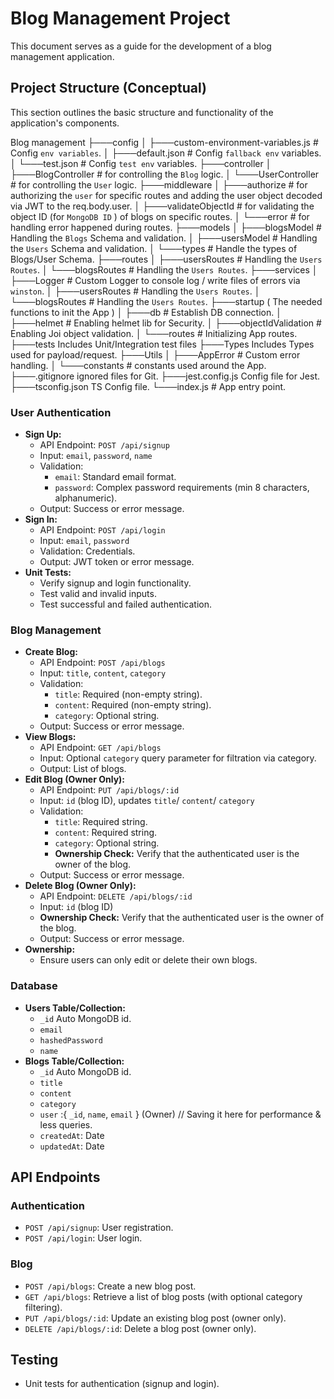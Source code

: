 # Blog Management Project

This document serves as a guide for the development of a blog management application.

## Project Structure (Conceptual)

This section outlines the basic structure and functionality of the application's components.

Blog management
├───config
│   ├───custom-environment-variables.js # Config `env variables`.
│   ├───default.json # Config `fallback env` variables.
│   └───test.json # Config `test env` variables.
├───controller
│   ├───BlogController # for controlling the `Blog` logic.
│   └───UserController # for controlling the `User` logic.
├───middleware
│   ├───authorize # for authorizing the `user` for specific routes and adding the user object decoded via JWT to the req.body.user.
│   ├───validateObjectId # for validating the object ID (for `MongoDB ID` ) of blogs on specific routes.
│   └───error # for handling error happened during routes.
├───models
│   ├───blogsModel # Handling the `Blogs` Schema and validation.
│   ├───usersModel # Handling the `Users` Schema and validation.
│   └───types # Handle the types of Blogs/User Schema.
├───routes
│   ├───usersRoutes # Handling the `Users Routes`.
│   └───blogsRoutes # Handling the `Users Routes`.
├───services
│   ├───Logger # Custom Logger to console log / write files of errors via `winston`.
│   ├───usersRoutes # Handling the `Users Routes`.
│   └───blogsRoutes # Handling the `Users Routes`.
├───startup ( The needed functions to init the App )
│   ├───db # Establish DB connection.
│   ├───helmet # Enabling helmet lib for Security.
│   ├───objectIdValidation # Enabling  Joi object validation.
│   └───routes # Initializing App routes.
├───tests Includes Unit/Integration test files
├───Types Includes Types used for payload/request.
├───Utils
│   ├───AppError # Custom error handling.
│   └───constants # constants used around the App.
├───.gitignore ignored files for Git.
├───jest.config.js Config file for Jest.
├───tsconfig.json TS Config file.
└───index.js # App entry point.


### User Authentication

* **Sign Up:**
    * API Endpoint: `POST /api/signup`
    * Input: `email`, `password`, `name`
    * Validation:
        * `email`: Standard email format.
        * `password`: Complex password requirements (min 8 characters, alphanumeric).
    * Output: Success or error message.
* **Sign In:**
    * API Endpoint: `POST /api/login`
    * Input: `email`, `password`
    * Validation: Credentials.
    * Output: JWT token or error message.
* **Unit Tests:**
    * Verify signup and login functionality.
    * Test valid and invalid inputs.
    * Test successful and failed authentication.

### Blog Management

* **Create Blog:**
    * API Endpoint: `POST /api/blogs`
    * Input: `title`, `content`, `category`
    * Validation:
        * `title`: Required (non-empty string).
        * `content`: Required (non-empty string).
        * `category`: Optional string.
    * Output: Success or error message.
* **View Blogs:**
    * API Endpoint: `GET /api/blogs`
    * Input: Optional `category` query parameter for filtration via category.
    * Output: List of blogs.
* **Edit Blog (Owner Only):**
    * API Endpoint: `PUT /api/blogs/:id`
    * Input: `id` (blog ID), updates `title`/ `content`/ `category`
    * Validation:
        * `title`: Required string.
        * `content`: Required string.
        * `category`: Optional string.
        * **Ownership Check:** Verify that the authenticated user is the owner of the blog.
    * Output: Success or error message.
* **Delete Blog (Owner Only):**
    * API Endpoint: `DELETE /api/blogs/:id`
    * Input: `id` (blog ID)
    * **Ownership Check:** Verify that the authenticated user is the owner of the blog.
    * Output: Success or error message.
* **Ownership:**
    * Ensure users can only edit or delete their own blogs.

### Database

* **Users Table/Collection:**
    * `_id` Auto MongoDB id.
    * `email`
    * `hashedPassword`
    * `name`
* **Blogs Table/Collection:**
    * `_id` Auto MongoDB id.
    * `title`
    * `content`
    * `category`
    * `user` :{ `_id`, `name`, `email` } (Owner) // Saving it here for performance & less queries.
    * `createdAt`: Date
    * `updatedAt`: Date

## API Endpoints

### Authentication

* `POST /api/signup`: User registration.
* `POST /api/login`: User login.

### Blog

* `POST /api/blogs`: Create a new blog post.
* `GET /api/blogs`: Retrieve a list of blog posts (with optional category filtering).
* `PUT /api/blogs/:id`: Update an existing blog post (owner only).
* `DELETE /api/blogs/:id`: Delete a blog post (owner only).

## Testing

* Unit tests for authentication (signup and login).
